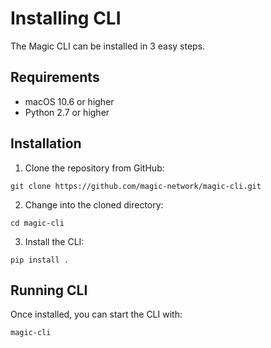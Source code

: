 # Installing CLI
The Magic CLI can be installed in 3 easy steps.

## Requirements
- macOS 10.6 or higher
- Python 2.7 or higher

## Installation
1. Clone the repository from GitHub:
```
git clone https://github.com/magic-network/magic-cli.git
```
2. Change into the cloned directory:
```
cd magic-cli
```
3. Install the CLI:
```
pip install .
````

## Running CLI
Once installed, you can start the CLI with:
```
magic-cli
```
